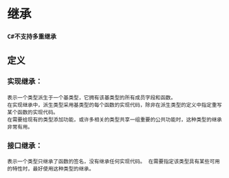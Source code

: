 # 继承

### `C#不支持多重继承`

## 定义

### 实现继承：
    表示一个类型派生于一个基类型，它拥有该基类型的所有成员字段和函数。
    在实现继承中，派生类型采用基类型的每个函数的实现代码，除非在派生类型的定义中指定重写某个函数的实现代码。
    在需要给现有的类型添加功能，或许多相关的类型共享一组重要的公共功能时，这种类型的继承非常有用。

### 接口继承：

    表示一个类型只继承了函数的签名，没有继承任何实现代码。 在需要指定该类型具有某些可用的特性时，最好使用这种类型的继承。
    
